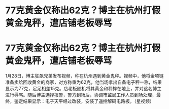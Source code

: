 # 77克黄金仅称出62克？博主在杭州打假黄金鬼秤，遭店铺老板辱骂

# 77克黄金仅称出62克？博主在杭州打假黄金鬼秤，遭店铺老板辱骂

1月28日，博主狂飙兄弟发布视频，称在杭州遇到黄金鬼秤。视频中，他将金项链准备卖给回收黄金的商家，对方称重为62克，他当场拿出自备电子秤一称，结果显示为77克，足足相差15克。店老板随机将其黄金和秤摔在地上，并对这名博主进行辱骂。随后博主选择报警，警方到场后，协调市监局工作人员到场处理，最终，鉴定结果显示：电子天平经过改装，安装了遥控解码电路板。（星视频）


